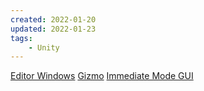 ```yaml
---
created: 2022-01-20
updated: 2022-01-23
tags:
    - Unity
---
```


 [Editor Windows](Editor/Editor%20Windows.md)
 [Gizmo](Editor/Gizmo.md)
 [Immediate Mode GUI](Editor/Immediate%20Mode%20GUI.md)
